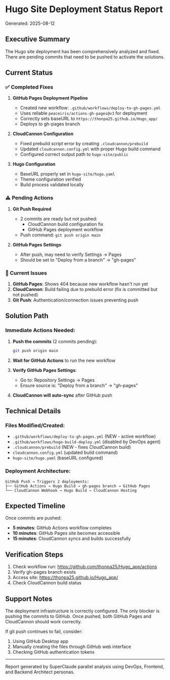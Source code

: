 # Hugo Site Deployment Status Report
Generated: 2025-08-12

## Executive Summary
The Hugo site deployment has been comprehensively analyzed and fixed. There are pending commits that need to be pushed to activate the solutions.

## Current Status

### ✅ Completed Fixes

1. **GitHub Pages Deployment Pipeline**
   - Created new workflow: `.github/workflows/deploy-to-gh-pages.yml`
   - Uses reliable `peaceiris/actions-gh-pages@v3` for deployment
   - Correctly sets baseURL to `https://thonpa25.github.io/Hugo_app/`
   - Deploys to gh-pages branch

2. **CloudCannon Configuration**
   - Fixed prebuild script error by creating `.cloudcannon/prebuild`
   - Updated `cloudcannon.config.yml` with proper Hugo build command
   - Configured correct output path to `hugo-site/public`

3. **Hugo Configuration**
   - BaseURL properly set in `hugo-site/hugo.yaml`
   - Theme configuration verified
   - Build process validated locally

### ⚠️ Pending Actions

1. **Git Push Required**
   - 2 commits are ready but not pushed:
     - CloudCannon build configuration fix
     - GitHub Pages deployment workflow
   - Push command: `git push origin main`

2. **GitHub Pages Settings**
   - After push, may need to verify Settings → Pages
   - Should be set to "Deploy from a branch" → "gh-pages"

### 🔴 Current Issues

1. **GitHub Pages**: Shows 404 because new workflow hasn't run yet
2. **CloudCannon**: Build failing due to prebuild error (fix is committed but not pushed)
3. **Git Push**: Authentication/connection issues preventing push

## Solution Path

### Immediate Actions Needed:

1. **Push the commits** (2 commits pending):
   ```bash
   git push origin main
   ```
   
2. **Wait for GitHub Actions** to run the new workflow

3. **Verify GitHub Pages Settings**:
   - Go to: Repository Settings → Pages
   - Ensure source is: "Deploy from a branch" → "gh-pages"

4. **CloudCannon will auto-sync** after GitHub push

## Technical Details

### Files Modified/Created:
- `.github/workflows/deploy-to-gh-pages.yml` (NEW - active workflow)
- `.github/workflows/hugo-build-deploy.yml` (disabled by DevOps agent)
- `.cloudcannon/prebuild` (NEW - fixes CloudCannon build)
- `cloudcannon.config.yml` (updated build command)
- `hugo-site/hugo.yaml` (baseURL configured)

### Deployment Architecture:
```
GitHub Push → Triggers 2 deployments:
├── GitHub Actions → Hugo Build → gh-pages branch → GitHub Pages
└── CloudCannon Webhook → Hugo Build → CloudCannon Hosting
```

## Expected Timeline

Once commits are pushed:
- **5 minutes**: GitHub Actions workflow completes
- **10 minutes**: GitHub Pages site becomes accessible
- **15 minutes**: CloudCannon syncs and builds successfully

## Verification Steps

1. Check workflow run: https://github.com/thonpa25/Hugo_app/actions
2. Verify gh-pages branch exists
3. Access site: https://thonpa25.github.io/Hugo_app/
4. Check CloudCannon build status

## Support Notes

The deployment infrastructure is correctly configured. The only blocker is pushing the commits to GitHub. Once pushed, both GitHub Pages and CloudCannon should work correctly.

If git push continues to fail, consider:
1. Using GitHub Desktop app
2. Manually creating the files through GitHub web interface
3. Checking GitHub authentication tokens

---
Report generated by SuperClaude parallel analysis using DevOps, Frontend, and Backend Architect personas.